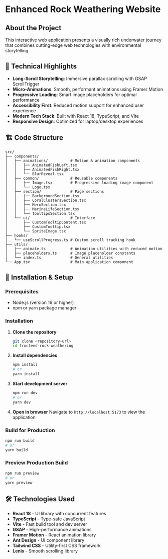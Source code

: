 # Enhanced Rock Weathering Website

## About the Project

This interactive web application presents a visually rich underwater journey that combines cutting-edge web technologies with environmental storytelling.

## 🚀 Technical Highlights

- **Long-Scroll Storytelling**: Immersive parallax scrolling with GSAP ScrollTrigger
- **Micro-Animations**: Smooth, performant animations using Framer Motion
- **Progressive Loading**: Smart image placeholders for optimal performance
- **Accessibility First**: Reduced motion support for enhanced user experience
- **Modern Tech Stack**: Built with React 18, TypeScript, and Vite
- **Responsive Design**: Optimized for laptop/desktop experiences

## 🏗️ Code Structure

```
src/
├── components/
│   ├── animations/          # Motion & animation components
│   │   ├── AnimatedFishLeft.tsx
│   │   ├── AnimatedFishRight.tsx
│   │   └── BlurReveal.tsx
│   ├── common/              # Reusable components
│   │   ├── Image.tsx        # Progressive loading image component
│   │   └── Logo.tsx
│   ├── section/             # Page sections
│   │   ├── BackgroundSection.tsx
│   │   ├── CoralClustersSection.tsx
│   │   ├── HeroSection.tsx
│   │   ├── MarineLifeSection.tsx
│   │   └── TooltipsSection.tsx
│   └── ui/                  # Interface
│       ├── CustomTooltipContent.tsx
│       ├── CustomTooltip.tsx
│       └── SpriteImage.tsx
├── hooks/
│   └── useScrollProgress.ts # Custom scroll tracking hook
├── utils/
│   ├── animate.ts           # Animation utilities with reduced motion
│   ├── placeholders.ts      # Image placeholder constants
│   └── index.ts             # General utilities
└── App.tsx                  # Main application component
```

## 🚀 Installation & Setup

### Prerequisites
- Node.js (version 16 or higher)
- npm or yarn package manager

### Installation

1. **Clone the repository**
   ```bash
   git clone <repository-url>
   cd frontend-rock-weathering
   ```

2. **Install dependencies**
   ```bash
   npm install
   # or
   yarn install
   ```

3. **Start development server**
   ```bash
   npm run dev
   # or
   yarn dev
   ```

4. **Open in browser**
   Navigate to `http://localhost:5173` to view the application

### Build for Production

```bash
npm run build
# or
yarn build
```

### Preview Production Build

```bash
npm run preview
# or
yarn preview
```

## 🛠️ Technologies Used

- **React 18** - UI library with concurrent features
- **TypeScript** - Type-safe JavaScript
- **Vite** - Fast build tool and dev server
- **GSAP** - High-performance animations
- **Framer Motion** - React animation library
- **Ant Design** - UI component library
- **Tailwind CSS** - Utility-first CSS framework
- **Lenis** - Smooth scrolling library
